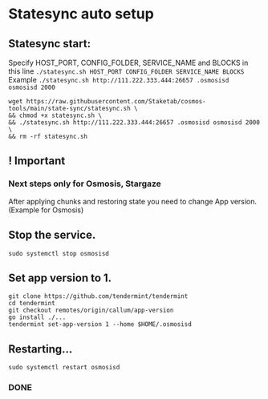 # Statesync auto setup

## Statesync start:
Specify HOST_PORT, CONFIG_FOLDER, SERVICE_NAME and BLOCKS in this line `./statesync.sh HOST_PORT CONFIG_FOLDER SERVICE_NAME BLOCKS`  
Example `./statesync.sh http://111.222.333.444:26657 .osmosisd osmosisd 2000`  
```
wget https://raw.githubusercontent.com/Staketab/cosmos-tools/main/state-sync/statesync.sh \
&& chmod +x statesync.sh \
&& ./statesync.sh http://111.222.333.444:26657 .osmosisd osmosisd 2000 \
&& rm -rf statesync.sh
```

## ! Important
### Next steps only for Osmosis, Stargaze
After applying chunks and restoring state you need to change App version. (Example for Osmosis)
## Stop the service.
```
sudo systemctl stop osmosisd
```
## Set app version to 1.
```
git clone https://github.com/tendermint/tendermint
cd tendermint
git checkout remotes/origin/callum/app-version
go install ./...
tendermint set-app-version 1 --home $HOME/.osmosisd
```
## Restarting...
```
sudo systemctl restart osmosisd
```

### DONE

